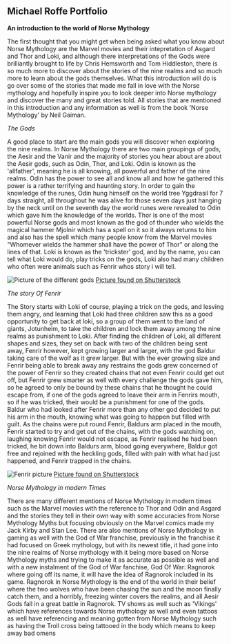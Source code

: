 ##  Michael Roffe Portfolio ##
**An introduction to the world of Norse Mythology**

The first thought that you might get when being asked what you know about Norse Mythology are the Marvel movies and their intepretation of Asgard and Thor and Loki, and although there interpretations of the Gods were brilliantly brought to life by Chris Hemsworth and Tom Hiddleston, there is so much more to discover about the stories of the nine realms and so much more to learn about the gods themselves. What this introduction will do is go over some of the stories that made me fall in love with the Norse mythology and hopefully inspire you to look deeper into Norse mythology and discover the many and great stories told. All stories that are mentioned in this introduction and any information as well is from the book 'Norse Mythology' by Neil Gaiman.

*The Gods*

A good place to start are the main gods you will discover when exploring the nine realms. In Norse Mythology there are two main groupings of gods, the Aesir and the Vanir and the majority of stories you hear about are about the Aesir gods, such as Odin, Thor, and Loki. Odin is known as the 'allfather', meaning he is all knowing, all powerful and father of the nine realms. Odin has the power to see all and know all and how he gathered this power is a rather terrifying and haunting story. In order to gain the knowledge of the runes, Odin hung himself on the world tree Yggdrasil for 7 days straight, all throughout he was alive for those seven days just hanging by the neck until on the seventh day the world runes were revealed to Odin which gave him the knowledge of the worlds. Thor is one of the most powerful Norse gods and most known as the god of thunder who wields the magical hammer Mjolnir which has a spell on it so it always returns to him and also has the spell which many people know from the Marvel movies "Whomever wields the hammer shall have the power of Thor" or along the lines of that. Loki is known as the 'trickster' god, and by the name, you can tell what Loki would do, play tricks on the gods, Loki also had many children who often were animals such as Fenrir whos story i will tell.

![Picture of the different gods](https://image.shutterstock.com/image-vector/norse-nordic-mythology-gods-600w-1316651117.jpg)
[Picture found on Shutterstock](https://image.shutterstock.com/image-vector/norse-nordic-mythology-gods-600w-1316651117.jpg)

*The story Of Fenrir*

The Story starts with Loki of course, playing a trick on the gods, and lesving them angry, and learning that Loki had three children saw this as a good opportunity to get back at loki, so a group of them went to the land of giants, Jotunheim, to take the children and lock them away among the nine realms as punishment to Loki. After finding the children of Loki, all different shapes and sizes, they set on back with two of the children being sent away, Fenrir however, kept growing larger and larger, with the god Baldur taking care of the wolf as it grew larger. But with the ever growing size and Fenrir being able to break away any restrains the gods grew concerned of the power of Fenrir so they created chains that not even Fenrir could get out off, but Fenrir grew smarter as well with every challenge the gods gave him, so he agreed to only be bound by these chains that he thought he could escape from, if one of the gods agreed to leave their arm in Fenrirs mouth, so if he was tricked, their would be a punishment for one of the gods. Baldur who had looked after Fenrir more than any other god decided to put his arm in the mouth, knowing what was going to happen but filled with guilt. As the chains were put round Fenrir, Baldurs arm placed in the mouth, Fenrir started to try and get out of the chains, with the gods watching on, laughing knowing Fenrir would not escape, as Fenrir realised he had been tricked, he bit down into Baldurs arm, blood going everywhere, Baldur got free and rejoined with the heckling gods, filled with pain with what had just happened, and Fenrir trapped in the chains.

![Fenrir picture](https://image.shutterstock.com/image-illustration/illustration-fenrir-giant-ice-wolf-600w-1962377044.jpg)
[Picture found on Shutterstock](https://image.shutterstock.com/image-illustration/illustration-fenrir-giant-ice-wolf-600w-1962377044.jpg)

*Norse Mythology in modern Times*

There are many different mentions of Norse Mythology in modern times such as the Marvel movies with the reference to Thor and Odin and Asgard and the stories they tell in their own way with some accuracies from Norse Mythology Myths but focusing obviously on the Marvel comics made my Jack Kirby and Stan Lee. There are also mentions of Norse Mythology in gaming as well with the God of War franchise, previously in the franchise it had focused on Greek mythology, but with its newest title, it had gone into the nine realms of Norse mythology with it being more based on Norse Mythology myths and trying to make it as accurate as possible as well and with a new instalment of the God of War fanchise, God Of War: Ragnorok where going off its name, it will have the idea of Ragnorok included in its game. Ragnorok in Norse Mythology is the end of the world in their belief where the two wolves who have been chasing the sun and the moon finally catch them, and a horribly, freezing winter covers the realms, and all Aesir Gods fall in a great battle in Ragnorok. TV shows as well such as 'Vikings' which have references towards Norse mythology as well and even tattoos as well have referencing and meaning gotten from Norse Mythology such as having the Troll cross being tattooed in the body which means to keep away bad omens











 


